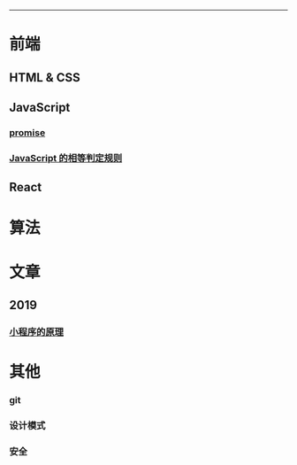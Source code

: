 ------
# 前端

## HTML & CSS

## JavaScript

### [promise](./JavaScript/promise.md)
### [JavaScript 的相等判定规则](./JavaScript/===和==判定步骤.md)

## React


# 算法

# 文章
## 2019
### [小程序的原理]()


# 其他
### git
### 设计模式
### 安全